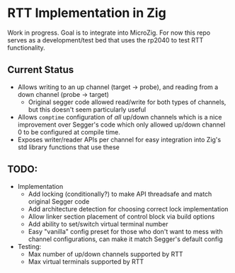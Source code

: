 # RTT Implementation in Zig

Work in progress. Goal is to integrate into MicroZig. For now this repo serves as a development/test bed that uses the rp2040 to test RTT functionality.

## Current Status
- Allows writing to an up channel (target -> probe), and reading from a down channel (probe -> target)
    - Original segger code allowed read/write for both types of channels, but this doesn't seem particularly useful
- Allows `comptime` configuration of _all_ up/down channels which is a nice improvement over Segger's code which only allowed up/down channel 0 to be configured at compile time. 
- Exposes writer/reader APIs per channel for easy integration into Zig's std library functions that use these

## TODO:
- Implementation
    - Add locking (conditionally?) to make API threadsafe and match original Segger code 
    - Add architecture detection for choosing correct lock implementation
    - Allow linker section placement of control block via build options
    - Add ability to set/switch virtual terminal number
    - Easy "vanilla" config preset for those who don't want to mess with channel configurations, can make it match Segger's default config
- Testing:
    - Max number of up/down channels supported by RTT
    - Max virtual terminals supported by RTT




